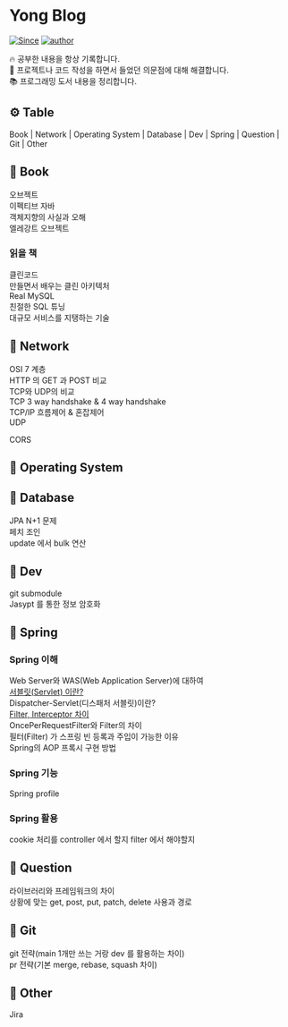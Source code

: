 # Yong Blog
[![Since](https://img.shields.io/badge/since-2022.07.12-333333.svg?style=flat-square)](https://github.com/NKLCWDT)
[![author](https://img.shields.io/badge/author-LeeYongHoon-0066FF.svg?style=flat-square)](https://github.com/NKLCWDT)

🔥 공부한 내용을 항상 기록합니다.<br>
🌈 프로젝트나 코드 작성을 하면서 들었던 의문점에 대해 해결합니다.<br>
📚 프로그래밍 도서 내용을 정리합니다.

## ⚙ Table
Book | Network | Operating System | Database | Dev | Spring | Question | Git | Other

## 📝 Book
오브젝트<br>
이펙티브 자바<br>
객체지향의 사실과 오해<br>
엘레강트 오브젝트<br>

### 읽을 책
클린코드<br>
만들면서 배우는 클린 아키텍처<br>
Real MySQL<br>
친절한 SQL 튜닝<br>
대규모 서비스를 지탱하는 기술<br>

## 📝 Network
OSI 7 계층<br>
HTTP 의 GET 과 POST 비교<br>
TCP와 UDP의 비교<br>
TCP 3 way handshake & 4 way handshake<br>
TCP/IP 흐름제어 & 혼잡제어<br>
UDP<br>

CORS<br>

## 📝 Operating System

## 📝 Database
JPA N+1 문제<br>
페치 조인<br>
update 에서 bulk 연산<br>

## 📝 Dev
git submodule<br>
Jasypt 를 통한 정보 암호화<br>

## 📝 Spring
### Spring 이해
Web Server와 WAS(Web Application Server)에 대하여<br>
[서블릿(Servlet) 이란?](https://github.com/YHLEE9753/Blog/blob/main/Spring/%EC%84%9C%EB%B8%94%EB%A6%BF(Servlet)%20%EC%9D%B4%EB%9E%80.md) <br>
Dispatcher-Servlet(디스패처 서블릿)이란? <br>
[Filter, Interceptor 차이](https://github.com/YHLEE9753/Blog/blob/main/Spring/Filter%2C%20Interceptor%20%EC%B0%A8%EC%9D%B4.md)<br>
OncePerRequestFilter와 Filter의 차이<br>
필터(Filter) 가 스프링 빈 등록과 주입이 가능한 이유<br>
Spring의 AOP 프록시 구현 방법<br>

### Spring 기능
Spring profile<br>

### Spring 활용
cookie 처리를 controller 에서 할지 filter 에서 해야할지<br>

## 📝 Question
라이브러리와 프레임워크의 차이<br>
상황에 맞는 get, post, put, patch, delete 사용과 경로<br>

## 📝 Git
git 전략(main 1개만 쓰는 거랑 dev 를 활용하는 차이)<br>
pr 전략(기본 merge, rebase, squash 차이)<br>

## 📝 Other
Jira
